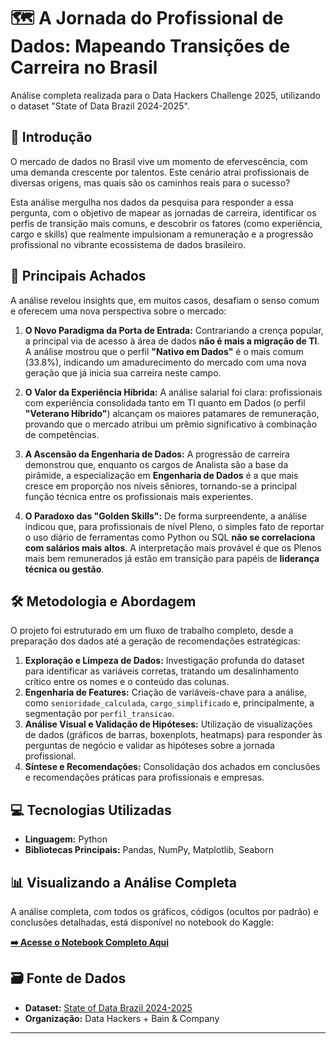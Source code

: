 # 🗺️ A Jornada do Profissional de Dados: Mapeando Transições de Carreira no Brasil

Análise completa realizada para o Data Hackers Challenge 2025, utilizando o dataset "State of Data Brazil 2024-2025".

## 🎯 Introdução

O mercado de dados no Brasil vive um momento de efervescência, com uma demanda crescente por talentos. Este cenário atrai profissionais de diversas origens, mas quais são os caminhos reais para o sucesso?

Esta análise mergulha nos dados da pesquisa para responder a essa pergunta, com o objetivo de mapear as jornadas de carreira, identificar os perfis de transição mais comuns, e descobrir os fatores (como experiência, cargo e skills) que realmente impulsionam a remuneração e a progressão profissional no vibrante ecossistema de dados brasileiro.

## 🚀 Principais Achados

A análise revelou insights que, em muitos casos, desafiam o senso comum e oferecem uma nova perspectiva sobre o mercado:

1.  **O Novo Paradigma da Porta de Entrada:** Contrariando a crença popular, a principal via de acesso à área de dados **não é mais a migração de TI**. A análise mostrou que o perfil **"Nativo em Dados"** é o mais comum (33.8%), indicando um amadurecimento do mercado com uma nova geração que já inicia sua carreira neste campo.

2.  **O Valor da Experiência Híbrida:** A análise salarial foi clara: profissionais com experiência consolidada tanto em TI quanto em Dados (o perfil **"Veterano Híbrido"**) alcançam os maiores patamares de remuneração, provando que o mercado atribui um prêmio significativo à combinação de competências.

3.  **A Ascensão da Engenharia de Dados:** A progressão de carreira demonstrou que, enquanto os cargos de Analista são a base da pirâmide, a especialização em **Engenharia de Dados** é a que mais cresce em proporção nos níveis sêniores, tornando-se a principal função técnica entre os profissionais mais experientes.

4.  **O Paradoxo das "Golden Skills":** De forma surpreendente, a análise indicou que, para profissionais de nível Pleno, o simples fato de reportar o uso diário de ferramentas como Python ou SQL **não se correlaciona com salários mais altos**. A interpretação mais provável é que os Plenos mais bem remunerados já estão em transição para papéis de **liderança técnica ou gestão**.

## 🛠️ Metodologia e Abordagem

O projeto foi estruturado em um fluxo de trabalho completo, desde a preparação dos dados até a geração de recomendações estratégicas:

1.  **Exploração e Limpeza de Dados:** Investigação profunda do dataset para identificar as variáveis corretas, tratando um desalinhamento crítico entre os nomes e o conteúdo das colunas.
2.  **Engenharia de Features:** Criação de variáveis-chave para a análise, como `senioridade_calculada`, `cargo_simplificado` e, principalmente, a segmentação por `perfil_transicao`.
3.  **Análise Visual e Validação de Hipóteses:** Utilização de visualizações de dados (gráficos de barras, boxenplots, heatmaps) para responder às perguntas de negócio e validar as hipóteses sobre a jornada profissional.
4.  **Síntese e Recomendações:** Consolidação dos achados em conclusões e recomendações práticas para profissionais e empresas.

## 💻 Tecnologias Utilizadas

*   **Linguagem:** Python
*   **Bibliotecas Principais:** Pandas, NumPy, Matplotlib, Seaborn

## 📊 Visualizando a Análise Completa

A análise completa, com todos os gráficos, códigos (ocultos por padrão) e conclusões detalhadas, está disponível no notebook do Kaggle:

**[➡️ Acesse o Notebook Completo Aqui](https://www.kaggle.com/code/natashabrando/a-jornada-do-profissional-de-dados)**

## 🗃️ Fonte de Dados

*   **Dataset:** [State of Data Brazil 2024-2025](https://www.kaggle.com/datasets/datahackers/state-of-data-brazil-20242025)
*   **Organização:** Data Hackers + Bain & Company

---
